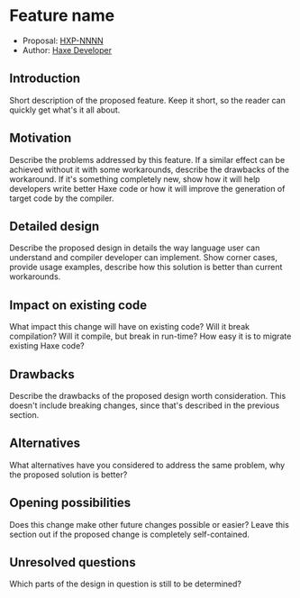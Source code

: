 # Feature name

* Proposal: [HXP-NNNN](NNNN-filename.md)
* Author: [Haxe Developer](https://github.com/haxedev)

## Introduction

Short description of the proposed feature. Keep it short, so the reader
can quickly get what's it all about.

## Motivation

Describe the problems addressed by this feature. If a similar effect
can be achieved without it with some workarounds, describe the drawbacks
of the workaround. If it's something completely new, show how it will
help developers write better Haxe code or how it will improve the generation
of target code by the compiler.

## Detailed design

Describe the proposed design in details the way language user can understand
and compiler developer can implement. Show corner cases, provide usage examples,
describe how this solution is better than current workarounds.

## Impact on existing code

What impact this change will have on existing code? Will it break compilation?
Will it compile, but break in run-time? How easy it is to migrate existing Haxe code?

## Drawbacks

Describe the drawbacks of the proposed design worth consideration. This doesn't include
breaking changes, since that's described in the previous section.

## Alternatives

What alternatives have you considered to address the same problem, why the proposed solution is better?

## Opening possibilities

Does this change make other future changes possible or easier? Leave this section out if the proposed change
is completely self-contained.

## Unresolved questions

Which parts of the design in question is still to be determined?
